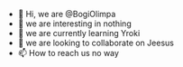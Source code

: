 - 👋 Hi, we are @BogiOlimpa
- 👀 we are interesting in nothing
- 🌱 we are currently learning Yroki
- 💞️ we are looking to collaborate on Jeesus
- 📫 How to reach us no way

<!---
BogiOlimpa/BogiOlimpa is a ✨ special ✨ repository because its `README.md` (this file) appears on your GitHub profile.
You can click the Preview link to take a look at your changes.
--->
